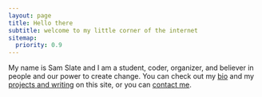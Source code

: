 ```yaml
---
layout: page
title: Hello there
subtitle: welcome to my little corner of the internet
sitemap:
  priority: 0.9
---
```


<script type="application/ld+json">
{ "@context": "http://schema.org", 
 "@type": "Blog",
 "keywords": "sam slate computer science coder organizer personal website", 
 "url": "http://www.samueljacobslate.com/",
 "mainEntityOfPage": {
    "@type": "WebPage",
    "@id": "http://www.samueljacobslate.com/"
  },
 "author": {
    "@type": "Person",
    "name": "Sam Slate",
    "sameAs": [
        "https://github.com/sam-slate"
    ]
  }
 }
</script>

My name is Sam Slate and I am a student, coder, organizer, and believer in people and our power to create change. You can check out my [bio](/about) and my [projects and writing](/projectsandwriting) on this site, or you can [contact me](/contact).